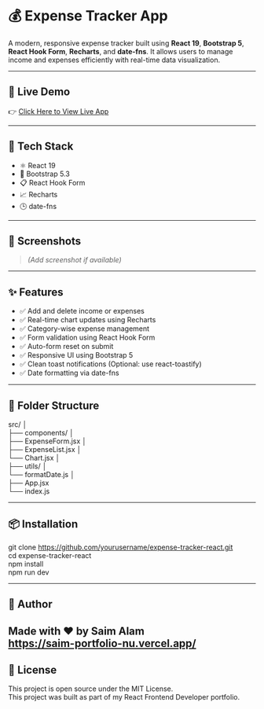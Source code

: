# 💰 Expense Tracker App

A modern, responsive expense tracker built using **React 19**, **Bootstrap 5**, **React Hook Form**, **Recharts**, and **date-fns**. It allows users to manage income and expenses efficiently with real-time data visualization.

---

## 🔗 Live Demo

👉 [Click Here to View Live App](https://your-vercel-link.vercel.app)

---

## 🚀 Tech Stack

- ⚛️ React 19
- 🎨 Bootstrap 5.3
- 📋 React Hook Form
- 📈 Recharts
- 🕒 date-fns

---

## 📸 Screenshots

> *(Add screenshot if available)*

---

## ✨ Features

- ✅ Add and delete income or expenses
- ✅ Real-time chart updates using Recharts
- ✅ Category-wise expense management
- ✅ Form validation using React Hook Form
- ✅ Auto-form reset on submit
- ✅ Responsive UI using Bootstrap 5
- ✅ Clean toast notifications (Optional: use react-toastify)
- ✅ Date formatting via date-fns

---

## 📁 Folder Structure
src/ │ <br> ├── components/ │ <br> ├── ExpenseForm.jsx │ <br> ├── ExpenseList.jsx │ <br> └── Chart.jsx │ <br> ├── utils/ │ <br> └── formatDate.js │ <br> ├── App.jsx <br> └── index.js

---

## 📦 Installation


git clone https://github.com/yourusername/expense-tracker-react.git <br>
cd expense-tracker-react<br>
npm install<br>
npm run dev<br>

---

## 🙌 Author

Made with ❤️ by Saim Alam <br>
https://saim-portfolio-nu.vercel.app/
---

## 📄 License

This project is open source under the MIT License. <br>
This project was built as part of my React Frontend Developer portfolio.



